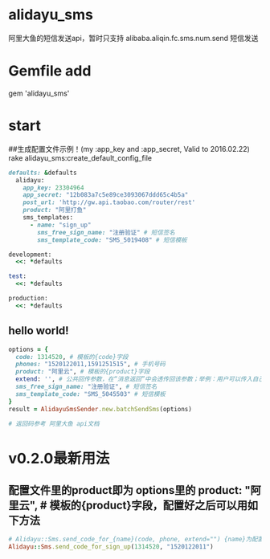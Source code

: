 # alidayu_sms
阿里大鱼的短信发送api，暂时只支持 alibaba.aliqin.fc.sms.num.send 短信发送

# Gemfile add
gem 'alidayu_sms'

# start
##生成配置文件示例！(my :app_key and :app_secret, Valid to 2016.02.22)
rake alidayu_sms:create_default_config_file
```ruby
defaults: &defaults
  alidayu:
    app_key: 23304964
    app_secret: "12b083a7c5e89ce3093067ddd65c4b5a"
    post_url: 'http://gw.api.taobao.com/router/rest'
    product: "阿里打鱼"
    sms_templates:
      - name: "sign_up"
        sms_free_sign_name: "注册验证" # 短信签名
        sms_template_code: "SMS_5019408" # 短信模板

development:
  <<: *defaults

test:
  <<: *defaults

production:
  <<: *defaults
```

## hello world!
```ruby
options = {
  code: 1314520, # 模板的{code}字段
  phones: "1520122011,1591251515", # 手机号码
  product: "阿里云", # 模板的{product}字段
  extend: '', # 公共回传参数，在“消息返回”中会透传回该参数；举例：用户可以传入自己下级的会员ID，在消息返回时，该会员ID会包含在内，用户可以根据该会员ID识别是哪位会员使用了你的应用
  sms_free_sign_name: "注册验证", # 短信签名
  sms_template_code: "SMS_5045503" # 短信模板
}
result = AlidayuSmsSender.new.batchSendSms(options)

# 返回码参考 阿里大鱼 api文档
```

# v0.2.0最新用法
## 配置文件里的product即为 options里的 product: "阿里云", # 模板的{product}字段，配置好之后可以用如下方法
```ruby
# Alidayu::Sms.send_code_for_{name}(code, phone, extend="") {name}为配置文件sms_templates[:name] 
Alidayu::Sms.send_code_for_sign_up(1314520, "1520122011")
```
